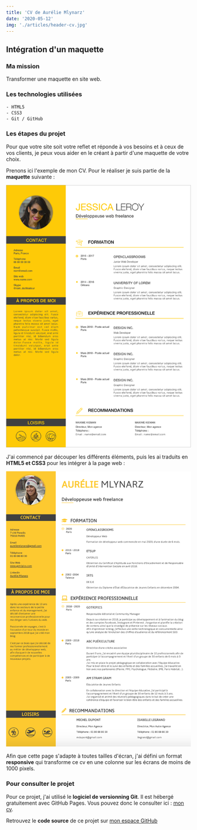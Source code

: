 ```yaml
---
title: 'CV de Aurélie Mlynarz'
date: '2020-05-12'
img: './articles/header-cv.jpg'
---
```


## Intégration d'un maquette

### Ma mission 
Transformer une maquette en site web.

### Les technologies utilisées
    - HTML5 
    - CSS3 
    - Git / GitHub

### Les étapes du projet
Pour que votre site soit votre reflet et réponde à vos besoins et à ceux de vos clients, je peux vous aider en le créant à partir d'une maquette de votre choix.

Prenons ici l'exemple de mon CV. Pour le réaliser je suis partie de la **maquette** suivante :

![Maquette d'origine](./img-cv/maquette-cv.png) 

J'ai commencé par découper les différents éléments, puis les ai traduits en **HTML5 et CSS3** pour les intégrer à la page web :

![cv Aurélie Mlynarz](./img-cv/cv-aurelie-mlynarz.png)

Afin que cette page s'adapte à toutes tailles d'écran, j'ai défini un format **responsive** qui transforme ce cv en une colonne sur les écrans de moins de 1000 pixels.

### Pour consulter le projet
Pour ce projet, j'ai utilisé le **logiciel de versionning Git**. Il est hébergé gratuitement avec GitHub Pages. Vous pouvez donc le consulter ici : [mon cv](https://lilimly.github.io/cv_aurelie_mlynarz/ "Lien vers mon CV"). 

Retrouvez le **code source** de ce projet sur [mon espace GitHub](https://github.com/Lilimly/cv_aurelie_mlynarz "Code source de mon CV")